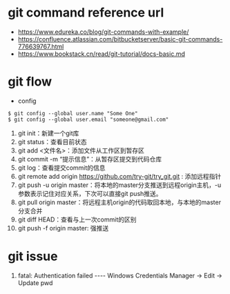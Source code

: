 # git command reference url
  - https://www.edureka.co/blog/git-commands-with-example/
  - https://confluence.atlassian.com/bitbucketserver/basic-git-commands-776639767.html
  - https://www.bookstack.cn/read/git-tutorial/docs-basic.md
# git flow 
  - config
  ```
  $ git config --global user.name "Some One"
  $ git config --global user.email "someone@gmail.com"
  ```
  1. git init：新建一个git库
  2. git status：查看目前状态
  3. git add <文件名>：添加文件从工作区到暂存区
  4. git commit -m “提示信息”：从暂存区提交到代码仓库
  5. git log：查看提交commit的信息
  6. git remote add origin https://github.com/try-git/try_git.git : 添加远程指针
  7. git push -u origin master：将本地的master分支推送到远程origin主机，-u参数表示记住对应关系，下次可以直接git push推送。
  8. git pull origin master：将远程主机origin的代码取回本地，与本地的master分支合并
  9. git diff HEAD：查看与上一次commit的区别
  10. git push -f origin master: 强推送
  
  # git issue
  1. fatal: Authentication failed ---- Windows Credentials Manager -> Edit -> Update pwd
